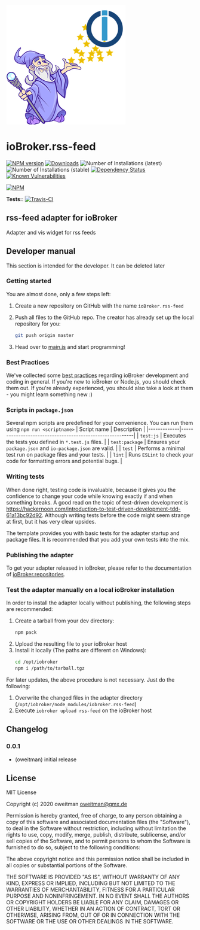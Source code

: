 ![Logo](admin/rss-feed.png)
# ioBroker.rss-feed

[![NPM version](http://img.shields.io/npm/v/iobroker.rss-feed.svg)](https://www.npmjs.com/package/iobroker.rss-feed)
[![Downloads](https://img.shields.io/npm/dm/iobroker.rss-feed.svg)](https://www.npmjs.com/package/iobroker.rss-feed)
![Number of Installations (latest)](http://iobroker.live/badges/rss-feed-installed.svg)
![Number of Installations (stable)](http://iobroker.live/badges/rss-feed-stable.svg)
[![Dependency Status](https://img.shields.io/david/oweitman/iobroker.rss-feed.svg)](https://david-dm.org/oweitman/iobroker.rss-feed)
[![Known Vulnerabilities](https://snyk.io/test/github/oweitman/ioBroker.rss-feed/badge.svg)](https://snyk.io/test/github/oweitman/ioBroker.rss-feed)

[![NPM](https://nodei.co/npm/iobroker.rss-feed.png?downloads=true)](https://nodei.co/npm/iobroker.rss-feed/)

**Tests:**: [![Travis-CI](http://img.shields.io/travis/oweitman/ioBroker.rss-feed/master.svg)](https://travis-ci.org/oweitman/ioBroker.rss-feed)

## rss-feed adapter for ioBroker

Adapter and vis widget for rss feeds

## Developer manual
This section is intended for the developer. It can be deleted later

### Getting started

You are almost done, only a few steps left:
1. Create a new repository on GitHub with the name `ioBroker.rss-feed`

1. Push all files to the GitHub repo. The creator has already set up the local repository for you:  
    ```bash
    git push origin master
    ```
1. Head over to [main.js](main.js) and start programming!

### Best Practices
We've collected some [best practices](https://github.com/ioBroker/ioBroker.repositories#development-and-coding-best-practices) regarding ioBroker development and coding in general. If you're new to ioBroker or Node.js, you should
check them out. If you're already experienced, you should also take a look at them - you might learn something new :)

### Scripts in `package.json`
Several npm scripts are predefined for your convenience. You can run them using `npm run <scriptname>`
| Script name | Description                                              |
|-------------|----------------------------------------------------------|
| `test:js`   | Executes the tests you defined in `*.test.js` files.     |
| `test:package`    | Ensures your `package.json` and `io-package.json` are valid. |
| `test` | Performs a minimal test run on package files and your tests. |
| `lint` | Runs `ESLint` to check your code for formatting errors and potential bugs. |

### Writing tests
When done right, testing code is invaluable, because it gives you the 
confidence to change your code while knowing exactly if and when 
something breaks. A good read on the topic of test-driven development 
is https://hackernoon.com/introduction-to-test-driven-development-tdd-61a13bc92d92. 
Although writing tests before the code might seem strange at first, but it has very 
clear upsides.

The template provides you with basic tests for the adapter startup and package files.
It is recommended that you add your own tests into the mix.

### Publishing the adapter
To get your adapter released in ioBroker, please refer to the documentation 
of [ioBroker.repositories](https://github.com/ioBroker/ioBroker.repositories#requirements-for-adapter-to-get-added-to-the-latest-repository).

### Test the adapter manually on a local ioBroker installation
In order to install the adapter locally without publishing, the following steps are recommended:
1. Create a tarball from your dev directory:  
    ```bash
    npm pack
    ```
1. Upload the resulting file to your ioBroker host
1. Install it locally (The paths are different on Windows):
    ```bash
    cd /opt/iobroker
    npm i /path/to/tarball.tgz
    ```

For later updates, the above procedure is not necessary. Just do the following:
1. Overwrite the changed files in the adapter directory (`/opt/iobroker/node_modules/iobroker.rss-feed`)
1. Execute `iobroker upload rss-feed` on the ioBroker host

## Changelog

### 0.0.1
* (oweitman) initial release

## License
MIT License

Copyright (c) 2020 oweitman <oweitman@gmx.de>

Permission is hereby granted, free of charge, to any person obtaining a copy
of this software and associated documentation files (the "Software"), to deal
in the Software without restriction, including without limitation the rights
to use, copy, modify, merge, publish, distribute, sublicense, and/or sell
copies of the Software, and to permit persons to whom the Software is
furnished to do so, subject to the following conditions:

The above copyright notice and this permission notice shall be included in all
copies or substantial portions of the Software.

THE SOFTWARE IS PROVIDED "AS IS", WITHOUT WARRANTY OF ANY KIND, EXPRESS OR
IMPLIED, INCLUDING BUT NOT LIMITED TO THE WARRANTIES OF MERCHANTABILITY,
FITNESS FOR A PARTICULAR PURPOSE AND NONINFRINGEMENT. IN NO EVENT SHALL THE
AUTHORS OR COPYRIGHT HOLDERS BE LIABLE FOR ANY CLAIM, DAMAGES OR OTHER
LIABILITY, WHETHER IN AN ACTION OF CONTRACT, TORT OR OTHERWISE, ARISING FROM,
OUT OF OR IN CONNECTION WITH THE SOFTWARE OR THE USE OR OTHER DEALINGS IN THE
SOFTWARE.